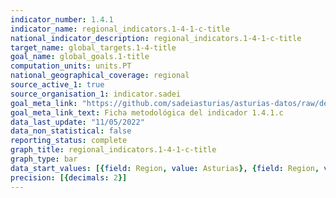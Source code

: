 ```yaml
---
indicator_number: 1.4.1
indicator_name: regional_indicators.1-4-1-c-title
national_indicator_description: regional_indicators.1-4-1-c-title
target_name: global_targets.1-4-title
goal_name: global_goals.1-title
computation_units: units.PT
national_geographical_coverage: regional
source_active_1: true
source_organisation_1: indicator.sadei
goal_meta_link: "https://github.com/sadeiasturias/asturias-datos/raw/develop/descargas/metodologia/1.4.1.c.pdf"
goal_meta_link_text: Ficha metodológica del indicador 1.4.1.c
data_last_update: "11/05/2022"
data_non_statistical: false
reporting_status: complete
graph_title: regional_indicators.1-4-1-c-title
graph_type: bar
data_start_values: [{field: Region, value: Asturias}, {field: Region, value: España}]
precision: [{decimals: 2}]
---
```

